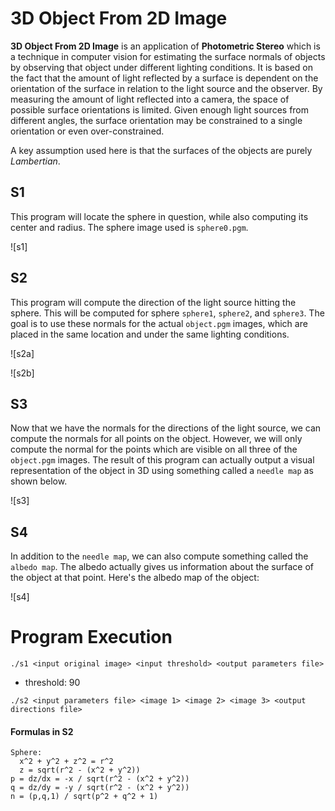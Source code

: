 
# 3D Object From 2D Image

**3D Object From 2D Image** is an application of **Photometric Stereo** which is a technique in computer vision for estimating the surface normals of objects by observing that object under different lighting conditions. It is based on the fact that the amount of light reflected by a surface is dependent on the orientation of the surface in relation to the light source and the observer. By measuring the amount of light reflected into a camera, the space of possible surface orientations is limited. Given enough light sources from different angles, the surface orientation may be constrained to a single orientation or even over-constrained.

A key assumption used here is that the surfaces of the objects are purely *Lambertian*.

## S1

This program will locate the sphere in question, while also computing its center and radius. The sphere image used is `sphere0.pgm`.

![s1]

## S2

This program will compute the direction of the light source hitting the sphere. This will be computed for sphere `sphere1`, `sphere2`, and `sphere3`. The goal is to use these normals for the actual `object.pgm` images, which are placed in the same location and under the same lighting conditions.

![s2a]

![s2b]

## S3

Now that we have the normals for the directions of the light source, we can compute the normals for all points on the object. However, we will only compute the normal for the points which are visible on all three of the `object.pgm` images. The result of this program can actually output a visual representation of the object in 3D using something called a `needle map` as shown below.

![s3]

## S4

In addition to the `needle map`, we can also compute something called the `albedo map`. The albedo actually gives us information about the surface of the object at that point. Here's the albedo map of the object:

![s4]

# Program Execution

`./s1 <input original image> <input threshold> <output parameters file>`

  - threshold: 90

`./s2 <input parameters file> <image 1> <image 2> <image 3> <output directions file>`

#### Formulas in S2

    Sphere:
      x^2 + y^2 + z^2 = r^2
      z = sqrt(r^2 - (x^2 + y^2))
    p = dz/dx = -x / sqrt(r^2 - (x^2 + y^2))
    q = dz/dy = -y / sqrt(r^2 - (x^2 + y^2))
    n = (p,q,1) / sqrt(p^2 + q^2 + 1)